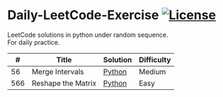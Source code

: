 # Daily-LeetCode-Exercise [![License](https://img.shields.io/badge/license-MIT-blue.svg)](./LICENSE.md) 
LeetCode solutions in python under random sequence.</br>
For daily practice.</br>

| # | Title | Solution | Difficulty |
|---| ----- | -------- | ---------- |
|56|Merge Intervals | [Python](./56_Merge-Intervals.py)|Medium|
|566|Reshape the Matrix | [Python](./566_Reshape-the-Matrix.py)|Easy|
